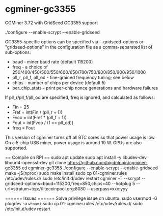 cgminer-gc3355
==============

CGMiner 3.72 with GridSeed GC3355 support

./configure --enable-scrypt --enable-gridseed

GC3355-specific options can be specified via --gridseed-options or
"gridseed-options" in the configuration file as a comma-separated list of
sub-options:

* baud - miner baud rate (default 115200)
* freq - a choice of 250/400/450/500/550/600/650/700/750/800/850/900/950/1000
* pll_r, pll_f, pll_od - fine-grained frequency tuning; see below
* chips - number of chips per device (default 5)
* per_chip_stats - print per-chip nonce generations and hardware failures

If pll_r/pll_f/pll_od are specified, freq is ignored, and calculated as follows:
* Fin = 25
* Fref = int(Fin / (pll_r + 1))
* Fvco = int(Fref * (pll_f + 1))
* Fout = int(Fvco / (1 << pll_od))
* freq = Fout

This version of cgminer turns off all BTC cores so that power usage is low.
On a 5-chip USB miner, power usage is around 10 W. GPUs are also supported.

== Compile on RPI ==
sudo apt update
sudo apt install -y libudev-dev libcurl4-openssl-dev
git clone https://github.com/bigdolphin/cgminer-gc3355
cd cgminer-gc3355
./configure --enable-scrypt --enable-gridseed
make -j$(nproc)
sudo make install
sudo cp 01-cgminer.rules /etc/udev/rules.d/
sudo /etc/init.d/udev restart
cgminer -T --scrypt --gridseed-options=baud=115200,freq=850,chips=40 --hotplug 5 --url=stratum+tcp://litecoinpool.org:8080 --userpass=xxx:yyy

====== Issues ======
Solve privilege issue on ubuntu:
sudo usermod -G plugdev -a `whoami`
sudo cp 01-cgminer.rules /etc/udev/rules.d/
sudo /etc/init.d/udev restart
